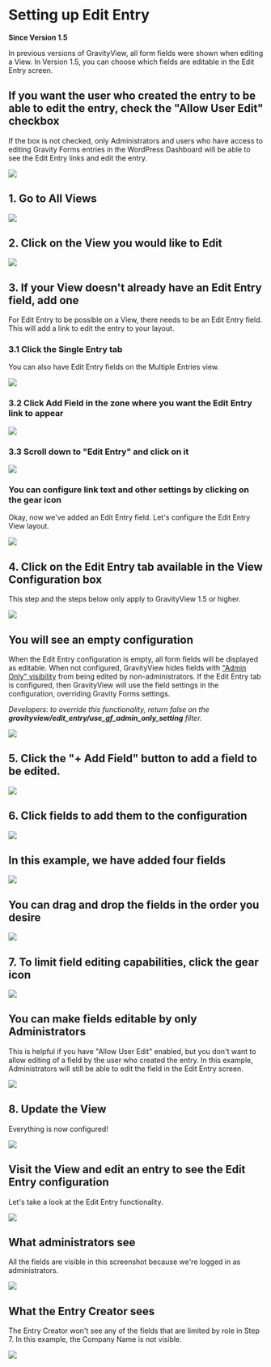 # Setting up Edit Entry

**Since Version 1.5**

In previous versions of GravityView, all form fields were shown when editing a View. In Version 1.5, you can choose which fields are editable in the Edit Entry screen.

## If you want the user who created the entry to be able to edit the entry, check the "Allow User Edit" checkbox

If the box is not checked, only Administrators and users who have access to editing Gravity Forms entries in the WordPress Dashboard will be able to see the Edit Entry links and edit the entry.

![][1]

[1]: http://media.screensteps.me/kws/66kz6h/if-you-want-the-user-who-created-the-entry-to-be-able-to-edit-the-entry--check-the--allow-user-edit-.png?1468538262

## 1. Go to All Views

![][2]

[2]: http://media.screensteps.me/kws/66kz6h/go-to-all-views.png?1468538263

## 2. Click on the View you would like to Edit

![][3]

[3]: http://media.screensteps.me/kws/66kz6h/click-on-the-view-you-would-like-to-edit.png?1468538263

## 3. If your View doesn't already have an Edit Entry field, add one

For Edit Entry to be possible on a View, there needs to be an Edit Entry field. This will add a link to edit the entry to your layout.

### 3.1 Click the Single Entry tab

You can also have Edit Entry fields on the Multiple Entries view.

![][4]

[4]: http://media.screensteps.me/kws/66kz6h/click-the-single-entry-tab.png?1468538264

### 3.2 Click Add Field in the zone where you want the Edit Entry link to appear

![][5]

[5]: http://media.screensteps.me/kws/66kz6h/click-add-field-in-the-zone-where-you-want-the-edit-entry-link-to-appear.png?1468538265

### 3.3 Scroll down to "Edit Entry" and click on it

![][6]

[6]: http://media.screensteps.me/kws/66kz6h/scroll-down-to--edit-entry--and-click-on-it.png?1468538265

### You can configure link text and other settings by clicking on the gear icon

Okay, now we've added an Edit Entry field. Let's configure the Edit Entry View layout.

![][7]

[7]: http://media.screensteps.me/kws/66kz6h/you-can-configure-link-text-and-other-settings-by-clicking-on-the-gear-icon.png?1468538266

## 4. Click on the Edit Entry tab available in the View Configuration box

This step and the steps below only apply to GravityView 1.5 or higher.

![][8]

[8]: http://media.screensteps.me/kws/66kz6h/click-on-the-edit-entry-tab-available-in-the-view-configuration-box.png?1468538267

## You will see an empty configuration

When the Edit Entry configuration is empty, all form fields will be displayed as editable. When not configured, GravityView hides fields with ["Admin Only" visibility](https://www.gravityhelp.com/gravity-forms-feature-highlight-admin-only-visibility/) from being edited by non-administrators. If the Edit Entry tab is configured, then GravityView will use the field settings in the configuration, overriding Gravity Forms settings. 

*Developers: to override this functionality, return false on the **gravityview/edit_entry/use_gf_admin_only_setting** filter.*

![][9]

[9]: http://media.screensteps.me/kws/66kz6h/you-will-see-an-empty-configuration.png?1468538268

## 5. Click the "+ Add Field" button to add a field to be edited.

![][10]

[10]: http://media.screensteps.me/kws/66kz6h/click-the----add-field--button-to-add-a-field-to-be-edited.png?1468538268

## 6. Click fields to add them to the configuration

![][11]

[11]: http://media.screensteps.me/kws/66kz6h/click-fields-to-add-them-to-the-configuration.png?1468538269

## In this example, we have added four fields

![][12]

[12]: http://media.screensteps.me/kws/66kz6h/in-this-example--we-have-added-four-fields.png?1468538269

## You can drag and drop the fields in the order you desire

![][13]

[13]: http://media.screensteps.me/kws/66kz6h/you-can-drag-and-drop-the-fields-in-the-order-you-desire.png?1468538270

## 7. To limit field editing capabilities, click the gear icon

![][14]

[14]: http://media.screensteps.me/kws/66kz6h/to-limit-field-editing-capabilities--click-the-gear-icon.png?1468538272

## You can make fields editable by only Administrators

This is helpful if you have "Allow User Edit" enabled, but you don't want to allow editing of a field by the user who created the entry. In this example, Administrators will still be able to edit the field in the Edit Entry screen.

![][15]

[15]: http://media.screensteps.me/kws/66kz6h/you-can-make-fields-editable-by-only-administrators.png?1468538272

## 8. Update the View

Everything is now configured! 

![][16]

[16]: http://media.screensteps.me/kws/66kz6h/update-the-view.png?1468538273

## Visit the View and edit an entry to see the Edit Entry configuration

Let's take a look at the Edit Entry functionality.

![][17]

[17]: http://media.screensteps.me/kws/66kz6h/visit-the-view-and-edit-an-entry-to-see-the-edit-entry-configuration.png?1468538273

## What administrators see

All the fields are visible in this screenshot because we're logged in as administrators.

![][18]

[18]: http://media.screensteps.me/kws/66kz6h/what-administrators-see.png?1468538274

## What the Entry Creator sees

The Entry Creator won't see any of the fields that are limited by role in Step 7. In this example, the Company Name is not visible.

![][19]

[19]: http://media.screensteps.me/kws/66kz6h/what-the-entry-creator-sees.png?1468538275